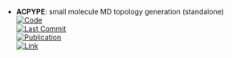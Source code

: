 - **ACPYPE**: small molecule MD topology generation (standalone)  
	[![Code](https://img.shields.io/github/stars/alanwilter/acpype?style=for-the-badge&logo=github)](https://github.com/alanwilter/acpype)  
	[![Last Commit](https://img.shields.io/github/last-commit/alanwilter/acpype?style=for-the-badge&logo=github)](https://github.com/alanwilter/acpype)  
	[![Publication](https://img.shields.io/badge/Publication-Citations:46-blue?style=for-the-badge&logo=bookstack)](https://doi.org/10.1016/j.softx.2019.100241)  
	[![Link](https://img.shields.io/badge/Link-online-brightgreen?style=for-the-badge&logo=cachet&logoColor=65FF8F)](https://www.bio2byte.be/acpype/)  
